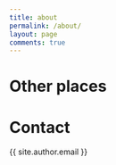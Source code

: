 ```yaml
---
title: about
permalink: /about/
layout: page
comments: true
---
```


# Other places



# Contact
{{ site.author.email }}
